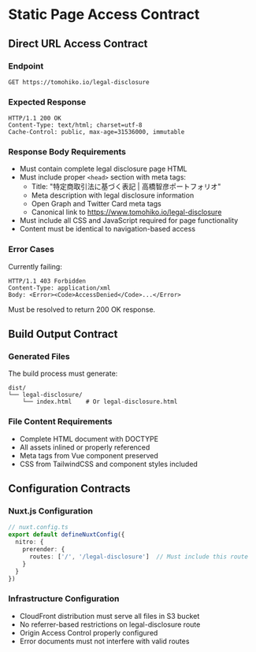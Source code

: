 # Static Page Access Contract

## Direct URL Access Contract

### Endpoint
```
GET https://tomohiko.io/legal-disclosure
```

### Expected Response
```http
HTTP/1.1 200 OK
Content-Type: text/html; charset=utf-8
Cache-Control: public, max-age=31536000, immutable
```

### Response Body Requirements
- Must contain complete legal disclosure page HTML
- Must include proper `<head>` section with meta tags:
  - Title: "特定商取引法に基づく表記 | 高橋智彦ポートフォリオ"
  - Meta description with legal disclosure information
  - Open Graph and Twitter Card meta tags
  - Canonical link to https://www.tomohiko.io/legal-disclosure
- Must include all CSS and JavaScript required for page functionality
- Content must be identical to navigation-based access

### Error Cases
Currently failing:
```http
HTTP/1.1 403 Forbidden
Content-Type: application/xml
Body: <Error><Code>AccessDenied</Code>...</Error>
```

Must be resolved to return 200 OK response.

## Build Output Contract

### Generated Files
The build process must generate:
```
dist/
└── legal-disclosure/
    └── index.html    # Or legal-disclosure.html
```

### File Content Requirements
- Complete HTML document with DOCTYPE
- All assets inlined or properly referenced
- Meta tags from Vue component preserved
- CSS from TailwindCSS and component styles included

## Configuration Contracts

### Nuxt.js Configuration
```typescript
// nuxt.config.ts
export default defineNuxtConfig({
  nitro: {
    prerender: {
      routes: ['/', '/legal-disclosure']  // Must include this route
    }
  }
})
```

### Infrastructure Configuration
- CloudFront distribution must serve all files in S3 bucket
- No referrer-based restrictions on legal-disclosure route
- Origin Access Control properly configured
- Error documents must not interfere with valid routes